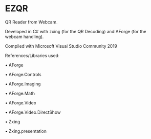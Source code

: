 # EZQR

QR Reader from Webcam.

Developed in C# with zxing (for the QR Decoding) and AForge (for the webcam handling).

Compiled with Microsoft Visual Studio Community 2019

References/Libraries used:

•	AForge

•	AForge.Controls

•	AForge.Imaging

•	AForge.Math

•	AForge.Video

•	AForge.Video.DirectShow



•	Zxing

•	Zxing.presentation


